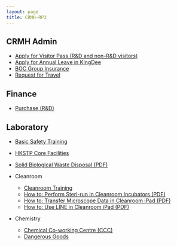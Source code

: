 ```yaml
---
layout: page
title: CRMH-RP3
---
```


## CRMH Admin

- [Apply for Visitor Pass (R&D and non-R&D visitors)](/visitor-pass.html)
- [Apply for Annual Leave in KingDee](/annual-leave.html)
- [BOC Group Insurance](/boc-group-insurance.html)
- [Request for Travel](/request-for-travel.html)

## Finance

- [Purchase (R&D)](/purchase-rnd.html)

## Laboratory

- [Basic Safety Training](/basic-safety-training.html)
- [HKSTP Core Facilities](/hkstp-core-facilities.html)
- [Solid Biological Waste Disposal (PDF)](/files/solid-bio-waste-label.pdf)
- Cleanroom
  - [Cleanroom Training](/cleanroom-training.html)
  - [How to: Perform Steri-run in Cleanroom Incubators (PDF)](/incubator-steri-run.html)
  - [How to: Transfer Microscope Data in Cleanroom iPad (PDF)](/files/cleanroom-ipad-microscope.pdf)
  - [How to: Use LINE in Cleanroom iPad (PDF)](/files/cleanroom-ipad-line.pdf)

- Chemistry
  - [Chemical Co-working Centre (CCC)](/ccc.html)
  - [Dangerous Goods](/dangerous-goods.html)


